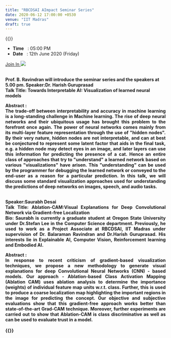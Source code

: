 ```yaml
---
title: "RBCDSAI AImpact Seminar Series"
date: 2020-06-12 17:00:00 +0530
venue: "IIT Madras"
draft: true
---
```


{{<rawhtml>}}
<ul class="mb-5 list-unstyled w-100" >
       <li><b>Time</b>&nbsp;&nbsp; : 05:00 PM</li>
       <li><b>Date</b>&nbsp;&nbsp; : 12th June 2020 (Friday)</li>
</ul>

<a href="https://us02web.zoom.us/j/82771002381"> Join In </a>
<img src="/images/events/aimpact.jpg">

<br><strong>Prof. B. Ravindran will introduce the seminar series and the speakers at 5.00 pm. 
<strong>Speaker:Dr. Harish Guruprasad</strong>
<br><strong>Talk Title: Towards Interpretable AI:  Visualization of learned neural models</strong>
<div align="justify"><strong> Abstract :</strong><br>The trade-off between interpretability and accuracy in machine learning is a long-standing challenge in Machine learning. The rise of deep neural networks and their ubiquitous usage has brought this problem to the forefront once again. The power of neural networks comes mainly from its multi-layer feature representation through the use of "hidden nodes". By their very nature, hidden nodes are not interpretable, and can at best be conjectured to represent some latent factor that aids in the final task, e.g. a hidden node may detect eyes in an image, and later layers can use this information for predicting the presence of a cat. Hence an entire class of approaches that try to "understand" a learned network based on various "visualizations" have arisen. This "understanding" can be used by the programmer for debugging the learned network or conveyed to the end-user as a reason for a particular prediction. In this talk, we will discuss some standard visualization approaches used for understanding the predictions of deep networks on images, speech, and audio tasks.  

<br><strong>Speaker:Saurabh Desai</strong>
<br><strong>Talk Title: Ablation-CAM:</strong>Visual Explanations for Deep Convolutional Network via Gradient-free Localization
<br> Bio: Saurabh is currently a graduate student at Oregon State University under Dr.Stefan Lee in the Computer Science department. Previously, he used to work as a Project Associate at RBCDSAI, IIT Madras under supervision of Dr. Balaraman Ravindran and Dr.Harish Guruprasad. His interests lie in Explainable AI, Computer Vision, Reinforcement learning and Embodied AI. 

<div align="justify"><strong> Abstract :</strong><br>In response to recent criticism of gradient-based visualization techniques, we propose a new methodology to generate visual explanations for deep Convolutional Neural Networks (CNN) - based models. Our approach - Ablation-based Class Activation Mapping (Ablation CAM) uses ablation analysis to determine the importance (weights) of individual feature map units w.r.t. class. Further, this is used to produce a coarse localization map highlighting the important regions in the image for predicting the concept. Our objective and subjective evaluations show that this gradient-free approach works better than state-of-the-art Grad-CAM technique. Moreover, further experiments are carried out to show that Ablation-CAM is class discriminative as well as can be used to evaluate trust in a model. <br><br>
</div>
{{</rawhtml>}}